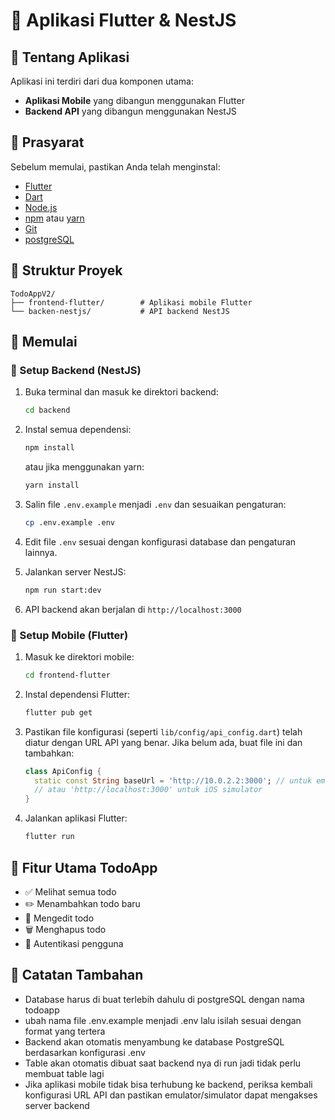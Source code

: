 # 🚀 Aplikasi Flutter & NestJS

## 📱 Tentang Aplikasi
Aplikasi ini terdiri dari dua komponen utama:
- **Aplikasi Mobile** yang dibangun menggunakan Flutter
- **Backend API** yang dibangun menggunakan NestJS

## 🔧 Prasyarat
Sebelum memulai, pastikan Anda telah menginstal:

- [Flutter](https://flutter.dev/docs/get-started/install) 
- [Dart](https://dart.dev/get-dart) 
- [Node.js](https://nodejs.org/) 
- [npm](https://www.npmjs.com/) atau [yarn](https://yarnpkg.com/)
- [Git](https://git-scm.com/)
- [postgreSQL](https://www.postgresql.org/download/)

## 📂 Struktur Proyek
```
TodoAppV2/
├── frontend-flutter/        # Aplikasi mobile Flutter
└── backen-nestjs/           # API backend NestJS
```

## 🏁 Memulai

### 🔌 Setup Backend (NestJS)

1. Buka terminal dan masuk ke direktori backend:
   ```bash
   cd backend
   ```

2. Instal semua dependensi:
   ```bash
   npm install
   ```
   atau jika menggunakan yarn:
   ```bash
   yarn install
   ```

3. Salin file `.env.example` menjadi `.env` dan sesuaikan pengaturan:
   ```bash
   cp .env.example .env
   ```

4. Edit file `.env` sesuai dengan konfigurasi database dan pengaturan lainnya.


5. Jalankan server NestJS:
   ```bash
   npm run start:dev
   ```
   
6. API backend akan berjalan di `http://localhost:3000`

### 📱 Setup Mobile (Flutter)

1. Masuk ke direktori mobile:
   ```bash
   cd frontend-flutter
   ```

2. Instal dependensi Flutter:
   ```bash
   flutter pub get
   ```

3. Pastikan file konfigurasi (seperti `lib/config/api_config.dart`) telah diatur dengan URL API yang benar. Jika belum ada, buat file ini dan tambahkan:
   ```dart
   class ApiConfig {
     static const String baseUrl = 'http://10.0.2.2:3000'; // untuk emulator Android
     // atau 'http://localhost:3000' untuk iOS simulator
   }
   ```

4. Jalankan aplikasi Flutter:
   ```bash
   flutter run
   ```

## 🔄 Fitur Utama TodoApp

- ✅ Melihat semua todo
- ✏️ Menambahkan todo baru
- 🔄 Mengedit todo
- 🗑️ Menghapus todo
- 👤 Autentikasi pengguna

## 📝 Catatan Tambahan
- Database harus di buat terlebih dahulu di postgreSQL dengan nama todoapp
- ubah nama file .env.example menjadi .env lalu isilah sesuai dengan format yang tertera
- Backend akan otomatis menyambung ke database PostgreSQL berdasarkan konfigurasi .env
- Table akan otomatis dibuat saat backend nya di run jadi tidak perlu membuat table lagi
- Jika aplikasi mobile tidak bisa terhubung ke backend, periksa kembali konfigurasi URL API dan pastikan emulator/simulator dapat mengakses server backend
